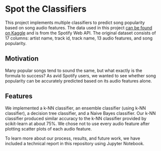 # Spot the Classifiers

This project implements multiple classifiers to predict song popularity based on song audio features. 
The data used in this project [can be found on Kaggle](https://www.kaggle.com/tomigelo/spotify-audio-features) and is from
the Spotify Web API. The original dataset consists of 17 columns: artist name, track id, track name, 13 audio features, and song popularity.

## Motivation
Many popular songs tend to sound the same, but what exactly is the formula to success?
As avid Spotify users, we wanted to see whether song popularity can be accurately predicted based on its audio features alone.

## Features
We implemented a k-NN classifier, an ensemble classifier (using k-NN classifier), a decision tree classifier, and a Naive Bayes classifier. Our k-NN classifier produced similar accuracy to the k-NN classifier provided by scikit-learn at about 75%. We chose not to use every audio feature after plotting scatter plots of each audio feature. 

To learn more about our process, results, and future work, we have included a technical report in this repository using Jupyter Notebook.
